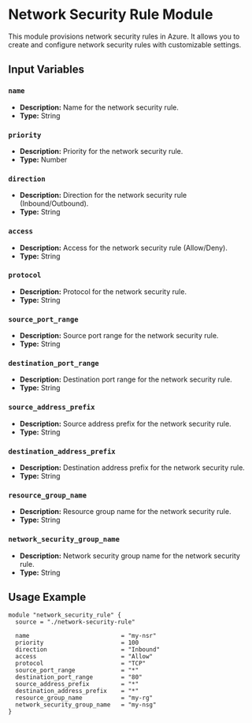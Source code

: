 # Network Security Rule Module

This module provisions network security rules in Azure. It allows you to create and configure network security rules with customizable settings.

## Input Variables

### `name`

- **Description:** Name for the network security rule.
- **Type:** String

### `priority`

- **Description:** Priority for the network security rule.
- **Type:** Number

### `direction`

- **Description:** Direction for the network security rule (Inbound/Outbound).
- **Type:** String

### `access`

- **Description:** Access for the network security rule (Allow/Deny).
- **Type:** String

### `protocol`

- **Description:** Protocol for the network security rule.
- **Type:** String

### `source_port_range`

- **Description:** Source port range for the network security rule.
- **Type:** String

### `destination_port_range`

- **Description:** Destination port range for the network security rule.
- **Type:** String

### `source_address_prefix`

- **Description:** Source address prefix for the network security rule.
- **Type:** String

### `destination_address_prefix`

- **Description:** Destination address prefix for the network security rule.
- **Type:** String

### `resource_group_name`

- **Description:** Resource group name for the network security rule.
- **Type:** String

### `network_security_group_name`

- **Description:** Network security group name for the network security rule.
- **Type:** String

## Usage Example

```hcl
module "network_security_rule" {
  source = "./network-security-rule"

  name                          = "my-nsr"
  priority                      = 100
  direction                     = "Inbound"
  access                        = "Allow"
  protocol                      = "TCP"
  source_port_range             = "*"
  destination_port_range        = "80"
  source_address_prefix         = "*"
  destination_address_prefix    = "*"
  resource_group_name           = "my-rg"
  network_security_group_name   = "my-nsg"
}

